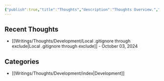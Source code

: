```yaml
---
{"publish":true,"title":"Thoughts","description":"Thoughts Overview.","created":"Saturday, May 11th 2024, 10:10:36 pm","modified":"Saturday, May 31st 2025, 10:28:35 am","tags":["Thoughts"],"cssclasses":"mado-heading index-page hide-date"}
---
```



## Recent Thoughts

- [[Writings/Thoughts/Development/Local .gitignore through exclude\|Local .gitignore through exclude]] - October 03, 2024


## Categories

- [[Writings/Thoughts/Development/index\|Development]]

